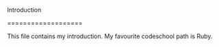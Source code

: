 Introduction

===================

This file contains my introduction. My favourite codeschool path is Ruby.
